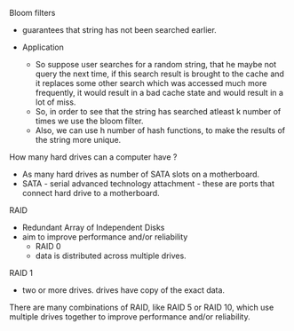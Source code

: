 Bloom filters
- guarantees that string has not been searched earlier.

- Application
  - So suppose user searches for a random string, that he maybe not query the next time, if this search result is brought to the cache and it replaces some other search which was accessed much more frequently, it would result in a bad cache state and would result in a lot of miss.
  - So, in order to see that the string has searched atleast k number of times we use the bloom filter.
  - Also, we can use h number of hash functions, to make the results of the string more unique.

How many hard drives can a computer have ?
- As many hard drives as number of SATA slots on a motherboard. 
- SATA - serial advanced technology attachment - these are ports that connect hard drive to a motherboard.

RAID 
- Redundant Array of Independent Disks
- aim to improve performance and/or reliability
  - RAID 0
  - data is distributed across multiple drives.
  
RAID 1
- two or more drives. drives have copy of the exact data. 
  
There are many combinations of RAID, like RAID 5 or RAID 10, which use multiple drives together to improve performance and/or reliability.
